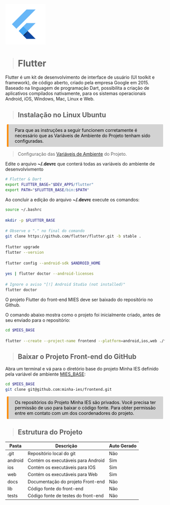 <p><img src="../images/flutter.svg" width=128 /></p>

># **Flutter**

Flutter é um kit de desenvolvimento de interface de usuário (UI toolkit e framework), de código aberto, criado pela empresa Google em 2015. Baseado na linguagem de programação Dart, possibilita a criação de aplicativos compilados nativamente, para os sistemas operacionais Android, iOS, Windows, Mac, Linux e Web.

> ## Instalação no Linux Ubuntu

<div style="color: black; background-color: lightgrey; margin: 10px 5px; vertical-align: middle; padding:10px 10px 10px 20px; border-radius: 2px; border-left: 5px solid darkorange">
Para que as instruções a seguir funcionem corretamente é necessário que as Variáveis de Ambiente do Projeto tenham sido configuradas.
</div>

> Configuração das [Variáveis de Ambiente](../common/env.md) do Projeto.

Edite o arquivo **~/.devrc** que conterá todas as variáveis do ambiente de desenvolvivmento
~~~bash
# Flutter & Dart
export FLUTTER_BASE="$DEV_APPS/flutter"
export PATH="$FLUTTER_BASE/bin:$PATH"
~~~

Ao concluir a edição do arquivo **~/.devrc** execute os comandos:
~~~bash
source ~/.bashrc

mkdir -p $FLUTTER_BASE

# Observe o "." no final do comando
git clone https://github.com/flutter/flutter.git -b stable .

flutter upgrade
flutter --version

flutter config --android-sdk $ANDROID_HOME

yes | flutter doctor --android-licenses

# Ignore o aviso "[!] Android Studio (not installed)"
flutter doctor
~~~

O projeto Flutter do front-end MIES deve ser baixado do repositório no Github.

O comando abaixo mostra como o projeto foi inicialmente criado, antes de seu enviado para o repositório:
~~~bash
cd $MIES_BASE

flutter --create --project-name frontend --platform=android,ios,web ./frontend
~~~

> ## Baixar o Projeto Front-end do GitHub

Abra um terminal e vá para o diretório base do projeto Minha IES definido pela variável de ambiente [MIES_BASE](../common/env.md):
~~~bash
cd $MIES_BASE
git clone git@github.com:minha-ies/frontend.git
~~~

<div style="color: black; background-color: lightgrey; margin: 10px 5px; vertical-align: middle; padding:10px 10px 10px 20px; border-radius: 2px; border-left: 5px solid darkorange">
Os repositórios do Projeto Minha IES são privados. Você precisa ter permissão de uso para baixar o código fonte.
Para obter permissão entre em contato com um dos coordenadores do projeto.
</div>

> ## Estrutura do Projeto

| Pasta    | Descrição | Auto Gerado |
|----------|-----------|-------------|
|.git      | Repositório local do git | Não |
| android  | Contém os executáveis para Android | Sim |
| ios      | Contém os executáveis para IOS | Sim |
| web      | Contém os executáveis para Web | Sim |
| docs     | Documentação do projeto Front-end | Não |
| lib      | Código fonte do front-end | Não |
| tests    | Código fonte de testes do front-end | Não |
